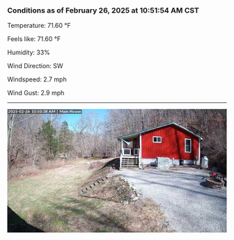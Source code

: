 ### Conditions as of February 26, 2025 at 10:51:54 AM CST 

Temperature: 71.60 &deg;F

Feels like: 71.60 &deg;F

Humidity: 33%

Wind Direction: SW

Windspeed: 2.7 mph

Wind Gust: 2.9 mph

---

<img src="./images/latest.jpeg"/>

